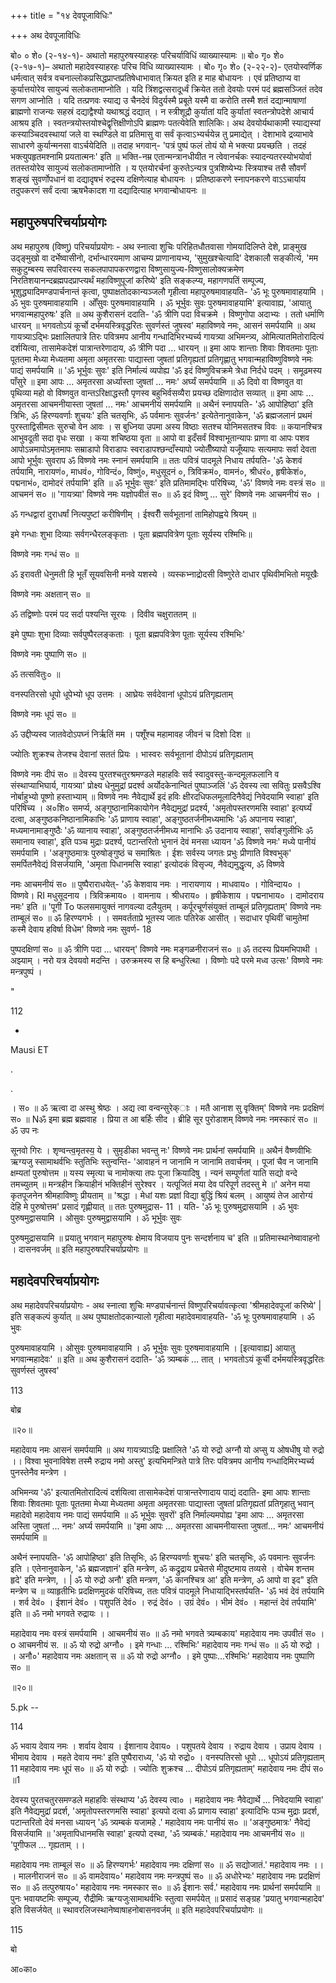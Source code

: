 +++
title = "१४ देवपूजाविधिः"

+++
अथ देवपूजाविधिः

बो० ० शे० (२-१४-१)- अथातो महापुरुषस्याहरहः परिचर्याविधिं व्याख्यास्यामः ॥ बो० गृ० शे० (२-१७-१)– अथातो महादेवस्याहरहः परिच विधि व्याख्यास्यामः । बो० गृ० शे० (२-२२-२)- एतयोस्वर्णिक धर्मत्वात् सर्वत्र वचनाल्लोकप्रसिद्धप्राप्तप्रतिषेधाभावात् क्रियत इति ह माह बोधायनः । एवं प्रतिष्ठाप्य वा कुर्यात्तयोरेव सायुज्यं सलोकतामाप्नोति । यदि त्रिंशद्वत्सरादूर्ध्वं क्रियेत ततो देवयोः परमं पदं ब्रह्मसञ्जितं तदेव सगण आप्नोति । यदि तत्प्रणवः स्याद्य उ चैनदेवं विदुर्यस्मै प्रबूते यस्मै वा करोति तस्मै शतं दद्यान्माषाणां ब्राह्मणो राजन्यः सहस्रं दद्याद्वैश्यो यथाश्रद्धं दद्यात् । न स्त्रीशूद्रौ कुर्यातां यदि कुर्यातां स्वतन्त्रोपदेशे आचार्य आश्रय इति । स्वतन्त्रयोस्तयोश्चेद्वृत्तिक्षीणोऽपि ब्राह्मणः पतत्येवेति शालिकिः। अथ देवयोर्यथाकामी स्याद्यस्यां कस्याञ्चिदवस्थायां जले वा स्थण्डिले वा प्रतिमासु वा सर्वं कृत्वाऽभ्यर्चयेन्न तु प्रमाद्येत् । देशाभावे द्रव्याभावे साधारणे कुर्यान्मनसा वाऽर्चयेदिति ॥ तदाह भगवान्- 'पत्रं पुष्पं फलं तोयं यो मे भक्त्या प्रयच्छति । तदहं भक्त्युपहृतमश्नामि प्रयतात्मनः' इति ॥ भक्ति-नम्र एतान्मन्त्रानधीयीत न त्वेवानर्चकः स्यादन्यतरस्योभयोर्वा ततस्तयोरेव सायुज्यं सलोकतामाप्नोति । य एतयोरर्चनां कुरुतेऽन्यत्र पुत्रशिष्येभ्यः स्त्रियाश्च तसै सौवर्णं शङ्खं सुवर्णोपधानं वा दद्यादृषभं रुद्रस्य दक्षिणेत्याह बोधायनः । प्रतिष्ठाकरणे स्नापनकरणे वाऽऽचार्याय तदुपकरणं सर्वं दत्वा ऋषभैकादश गा दद्यादित्याह भगवान्बोधायनः ॥

## महापुरुषपरिचर्याप्रयोगः
अथ महापुरुष (विष्णु) परिचर्याप्रयोगः - अथ स्नात्वा शुचिः परिहितधौतवासा गोमयादिलिप्ते देशे, प्राङ्मुख उद्ङ्मुखो वा दर्भेष्वासीनो, दर्भान्धारयमाण आचम्य प्राणानायभ्य, 'सुमुखश्चेत्यादि' देशकालौ सङ्कीर्त्य, 'मम सकुटुम्बस्य सपरिवारस्य सकलपापापकरणद्वारा विष्णुसायुज्य-विष्णुसालोक्यक्रमेण निरतिशयानन्दब्रह्मपदप्राप्त्यर्थं महाविष्णुपूजां करिष्ये' इति  सङ्कल्प्य, महागणपतिं सम्पूज्य, भूशुद्ध्यादिमण्डपार्चनान्तं कृत्वा, पुष्पाक्षतोदकान्यञ्जलौ गृहीत्वा महापुरुषमावाहयति- 'ॐ भूः पुरुषमावाहयामि । ॐ भुवः पुरुषमावाहयामि । ओँसुवः पुरुषमावाहयामि । ॐ भूर्भुवः सुवः पुरुषमावाहयामि' इत्यावाह्य, 'आयातु भगवान्महापुरुषः' इति ॥ अथ कुशैरासनं ददाति- 'ॐ त्रीणि पदा विचक्रमे । विष्णुगोपा अदाभ्यः । ततो धर्माणि धारयन् ॥ भगवतोऽयं कूर्चो दर्भमयस्त्रिवृद्धरितः सुवर्णस्तं जुषस्व' महाविष्णवे नमः, आसनं समर्पयामि ॥ अथ गायत्र्याऽद्भिः प्रक्षालितपात्रे तिरः पवित्रमप आनीय गन्धादिभिरभ्यर्च्य गायत्र्या अभिमन्त्र्य, ओमित्यातमितोरादित्यं दर्शयित्वा, तासामेकदेशं पात्रान्तरेणादाय, ॐ त्रीणि पदा ... धारयन् ॥ इमा आपः शान्ताः शिवाः शिवतमाः पूताः पूततमा मेध्या मेध्यतमा अमृता अमृतरसाः पाद्यास्ता जुषतां प्रतिगृह्यतां प्रतिगृह्णातु भगवान्महाविष्णुविष्णवे नमः पाद्यं समर्पयामि ॥ 'ॐ भूर्भुवः सुवः' इति निर्माल्यं व्यपोह्य 'ॐ इदं विष्णुविचक्रमे त्रेधा निर्दधे पदम् । समूढमस्य पाँसुरे ॥ इमा आपः ... अमृतरसा अर्ध्यास्ता जुषतां ... नमः' अर्घ्यं समर्पयामि ॥ ॐ दिवो वा विष्णवुत वा पृथिव्या महो वो विष्णवुत वान्तऽरिक्षाद्धस्तौ पृणस्व बहुभिर्वसव्यैरा प्रयच्छ दक्षिणादोत सव्यात् ॥ इमा आपः ... अमृतरसा आचमनीयास्ता जुषतां ... नमः' आचमनीयं समर्पयामि ॥ अथैनं स्नापयति- 'ॐ आपोहिष्ठा' इति त्रिभिः, ॐ हिरण्यवर्णाः शुचयः' इति चतसृभिः, ॐ पर्वमानः सुवर्जनः' इत्येतेनानुवाकेन, 'ॐ ब्रह्मजलानं प्रथमं पुरस्ताद्विसीमतः सुरुचो वेन आवः । स बुध्निया उपमा अस्य विष्ठाः सतश्च योनिमसतश्च विवः ॥ कयानश्चित्र आभुवदूती सदा वृधः सखा । कया शचिष्ठया वृता ॥ आपो वा इदँसर्वं विश्वाभूतान्यापः प्राणा वा आपः पशव आपोऽन्नमापोऽमृतमापः सम्राडापो विराडापः स्वराडापश्छन्दाँस्यापो ज्योतीँष्यापो यजूँष्यापः सत्यमापः सर्वा देवता आपो भूर्भुवः सुवराप ॐ विष्णवे नमः स्नानं समर्पयामि ॥ ततः पवित्रं पादमूले निधाय तर्पयति- 'ॐ केशवं तर्पयामि, नारायणं०, माधवं०, गोविन्दं०, विष्णुं०, मधुसूदनं ०, त्रिविक्रमं०, वामनं०, श्रीधरं०, हृषीकेशं०, पद्मनाभं०, दामोदरं तर्पयामि' इति ॥ ॐ भूर्भुवः सुवः' इति प्रतिमामद्भिः परिषिच्य, 'ॐ' विष्णवे नमः वस्त्रं स० ॥ आचमनं स० ॥ 'गायत्र्या' विष्णवे नमः यज्ञोपवीतं स० ॥ ॐ इदं विष्णु ... सुरे' विष्णवे नमः आचमनीयं स० ।  

ॐ गन्धद्वारां दुराधर्षां नित्यपुष्टां करीषिणीम् । ईश्वरीँ सर्वभूतानां तामिहोपह्वये श्रियम् ॥  

इमे गन्धाः शुभा दिव्याः सर्वगन्धैरलङ्कृताः । पूता ब्रह्मपवित्रेण पूताः सूर्यस्य रश्मिभिः॥  

विष्णवे नमः गन्धं स० ॥  

ॐ इरावती धेनुमती हि भूतँ सूयवसिनी मनवे यशस्ये । व्यस्कभ्नाद्रोदसी विष्णुरेते दाधार पृथिवीमभितो मयूखैः  

विष्णवे नमः अक्षतान् स० ॥  

ॐ तद्विष्णोः परमं पद सर्दा पश्यन्ति सूरयः । दिवीव चक्षुराततम् ॥  

इमे पुष्पाः शुभा दिव्याः सर्वपुष्पैरलङ्कताः । पूता ब्रह्मपवित्रेण पूताः सूर्यस्य रश्मिभिः' 

विष्णवे नमः पुष्पाणि स० ॥  

ॐ तत्सवितुः० ॥  

वनस्पतिरसो धूपो धूपेभ्यो धूप उत्तमः । आघ्रेयः सर्वदेवानां धूपोऽयं प्रतिगृह्यताम् 

विष्णवे नमः धूपं स० ॥  

ॐ उद्दीप्यस्व जातवेदोऽपघ्नं निर्ऋतिं मम । पशूँश्च महामावह जीवनं च दिशो दिश ॥  

ज्योतिः शुक्रश्च तेजश्च देवानां सततं प्रियः । भास्वरः सर्वभूतानां दीपोऽयं प्रतिगृह्यताम्  

विष्णवे नमः दीपं स० ॥ देवस्य पुरतश्चतुरश्रमण्डले महाहविः सर्व स्वादुवस्तु-कन्दमूलफलानि व संस्थाप्याभिघार्य, गायत्र्या' प्रोक्ष्य धेनुमुद्रां प्रदर्श्व अर्योदकेनान्वितं पुष्पाञ्जलिं 'ॐ देवस्य त्वा सवितुः प्रसवैऽश्वि नोर्बाहुभ्यो पूष्णो हस्ताभ्याम् ॥ विष्णवे नमः नैवेद्यार्थे इदं हविः क्षीरदधिफलमूलादिनैवेद्यं निवेदयामि स्वाहा' इति परिषिच्य । अ०शि० समर्प्य, अङ्गुष्ठानामिकायोगेन नैवेद्यमुद्रां प्रदर्श्य, 'अमृतोपस्तरणमसि स्वाहा' इत्यर्घ्यं दत्वा, अङ्गुष्ठकनिष्ठानामिकाभिः 'ॐ प्राणाय स्वाहा', अङ्गुष्ठतर्जनीमध्यमाभिः 'ॐ अपानाय स्वाहा', मध्यमानामाङ्गुष्ठैः 'ॐ व्यानाय स्वाहा', अङ्गुष्ठतर्जनीमध्य मानाभिः ॐ उदानाय स्वाहा', सर्वाङ्गुलीभिः ॐ समानाय स्वाहा', इति पञ्च मुद्राः प्रदर्श्य, पटान्तरितो भुनानं देवं मनसा ध्यायन 'ॐ विष्णवे नमः' मध्ये पानीयं समर्पयामि । 'अङ्गुष्ठमात्रः पुरुषोङ्गुष्ठं च समाश्रितः । ईशः सर्वस्य जगतः प्रभुः प्रीणाति विश्वभुक्' समर्पितनैवेद्यं विसर्जयामि, 'अमृता पिधानमसि स्वाहा' इत्योदकं विसृज्य, नैवेद्यमुद्धृत्य, ॐ विष्णवे

नमः आचमनीयं स० ॥ पुष्पैराराधयेत्- 'ॐ केशवाय नमः । नारायणाय । माधवाय० । गोविन्दाय० । विष्णवे। RI मधुसूदनाय । त्रिविक्रमाय० । वामनाय । श्रीधराय० । हृषीकेशाय । पद्मनाभाय० । दामोदराय नमः' इति ॥ 'पूगी To फलसमायुक्तं नागवल्या दलैयुतम् । कर्पूरचूर्णसंयुक्तं ताम्बूलं प्रतिगृह्यताम्' विष्णवे नमः ताम्बूलं स० ॥ ॐ हिरण्यगर्भः । । समवर्तताप्रे भूतस्य जातः पतिरेक आसीत् । सदाधार पृथिवीं चामुतेमां कस्मै देवाय हविर्षा विधेम' विष्णवे नमः सुवर्ण- 18

पुष्पदक्षिणां स० ॥ ॐ त्रीणि पदा ... धारयन्' विष्णवे नमः मङ्गळनीराजनं स० ॥ ॐ तदस्य प्रियमभिपाथी । अझ्याम् । नरो यत्र देवयवो मदन्ति । उरुक्रमस्य स हि बन्धुरित्था । विष्णोः पदे परमे मध्व उत्सः' विष्णवे नमः मन्त्रपुष्पं ।

"

112

-

Mausi ET

.

.

। स० ॥ ॐ ऋत्वा दा अस्थु श्रेष्ठः । अद्य त्वा वन्वन्सुरेक्ाः । मतै आनाश सु वृक्तिम्' विष्णवे नमः प्रदक्षिणं स० ॥ Nॐ इमा ब्रह्म ब्रह्मवाह । प्रिया त आ बर्हिः सीद । ब्रीहि सूर पुरोडाशम् विष्णवे नमः नमस्कारं स० ॥ ॐ उप नः

सूनवो गिरः । शृण्वन्त्व॒मृतस्य॒ ये । सुमृडीका भवन्तु नः' विष्णवे नमः प्रार्थनां समर्पयामि ॥ अथैनं वैष्णवीभिः ऋग्यजु स्सामाथर्वभिः स्तुतिभिः स्तुन्वन्ति- 'आवाहनं न जानामि न जानामि तवार्चनम् । पूजां चैव न जानामि क्षम्यतां पुरुषोत्तम ॥ यस्य स्मृत्या च नामोक्त्या तपः पूजा क्रियादिषु । न्यनं सम्पूर्णतां याति सद्यो वन्दे तमच्युतम् ॥ मन्त्रहीन क्रियाहीनं भक्तिहीनं सुरेश्वर । यत्पूजितं मया देव परिपूर्ण तदस्तु मे ॥' अनेन मया कृतपूजनेन श्रीमहाविष्णुः प्रीयताम् ॥ 'श्रद्धा । मेधां यशः प्रज्ञां विद्या बुद्धिं श्रियं बलम् । आयुष्यं तेज आरोग्यं देहि मे पुरुषोत्तम' प्रसादं गृह्णीयात् ॥ ततः पुरुषमुद्रास- 11 । यति- 'ॐ भूः पुरुषमुद्रासयामि । ॐ भुवः पुरुषमुद्वासयामि । ओसुवः पुरुषमुद्वासयामि । ॐ भूर्भुवः सुवः

पुरुषमुद्रासयामि ॥ प्रयातु भगवान् महापुरुषः क्षेमाय विजयाय पुनः सन्दर्शनाय च' इति ॥ प्रतिमास्थानेष्वावाहनो । दासनवर्जम् ॥ इति महापुरुषपरिचर्याप्रयोगः ॥

## महादेवपरिचर्याप्रयोगः
अथ महादेवपरिचर्याप्रयोगः - अथ स्नात्वा शुचिः मण्डपार्चनान्तं विष्णुपरिचर्यावत्कृत्वा 'श्रीमहादेवपूजां करिष्ये' | इति सङ्कल्पं कुर्यात् ॥ अथ पुष्पाक्षतोदकान्यालो गृहीत्वा महादेवमावाहयति- 'ॐ भूः पुरुषमावाहयामि । ॐ भुवः

पुरुषमावाहयामि । ओसुवः पुरुषमावाहयामि । ॐ भूर्भुवः सुवः पुरुषमावाहयामि । [इत्यावाह्य] आयातु भगवान्महादेवः' ॥ इति ॥ अथ कुशैरासनं ददाति- 'ॐ त्र्यम्बकं ... तात् । भगवतोऽयं कूर्ची दर्भमयस्त्रिवृद्धरितः सुवर्णस्तं जुषस्व'

113

बोब्र

॥२०॥

महादेवाय नमः आसनं समर्पयामि ॥ अथ गायत्र्याऽद्रिः प्रक्षालिते 'ॐ यो रुद्रो अग्नौ यो अप्सु य ओषधीषु यो रुद्रो ।। विश्वा भुवनाविषेश तस्मै रुद्राय नमो अस्तु' इत्यभिमन्त्रिते पात्रे तिरः पवित्रमप आनीय गन्धादिमिरभ्यर्च्य पुनस्तेनैव मन्त्रेण ।

अभिमन्व्य 'ॐ' इत्यातमितोरादित्यं दर्शयित्वा तासामेकदेशं पात्रान्तरेणादाय पाद्यं ददाति- इमा आपः शान्ताः शिवाः शिवतमाः पूताः पूततमा मेध्या मेध्यतमा अमृता अमृतरसाः पाद्यास्ता जुषतां प्रतिगृह्यतां प्रतिगृहातु भवान् महादेवो महादेवाय नमः पाद्यं समर्पयामि ॥ ॐ भूर्भुवः सुवरों' इति निर्माल्यमपोह्य 'इमा आपः ... अमृतरसा अस्तिा जुषतां ... नमः' अर्घ्य समर्पयामि ॥ 'इमा आपः ... अमृतरसा आचमनीयास्ता जुषतां... नमः' आचमनीयं समर्पयामि ॥

अथैनं स्नापयति- 'ॐ आपोहिष्ठा' इति तिसृभिः, ॐ हिरण्यवर्णाः शुचयः' इति चतसृभिः, ॐ पवमानः सुवर्जनः इति । एतेनानुवाकेन, 'ॐ ब्रह्मजज्ञानं' इति मन्त्रेण, ॐ कद्रुद्राय प्रचेतसे मीदुष्टमाय तव्यसे । वोचेम शन्तम हृदे' इति मन्त्रेण, । | ॐ यो रुद्रो अनौ' इति मन्त्रण, 'ॐ कानश्चित्र आ' इति मन्त्रेण, ॐ आपो वा इद" इति मन्त्रेण च ॥ व्याहृतीभिः प्रदक्षिणमुदकं परिषिच्य, ततः पवित्रं पादमूले निधायाद्भिस्तर्पयति- 'ॐ भवं देवं तर्पयामि । शर्व देवं० । ईशानं देवं० । पशुपतिं देवं० । रुद्रं देवं० । उग्रं देवं० । भीमं देवं० । महान्तं देवं तर्पयामि' इति ॥ ॐ नमो भगवते रुद्रायः ।।

महादेवाय नमः वस्त्रं समर्पयामि । आचमनीयं स० ॥ ॐ नमो भगवते त्र्यम्बकाय' महादेवाय नमः उपवीतं स० । o आचमनीयं स. ॥ ॐ यो रुद्रो अग्नौ० । इमे गन्धाः ... रश्मिभिः' महादेवाय नमः गन्धं स० ॥ ॐ यो रुद्रो । । अनौ०' महादेवाय नमः अक्षतान् स ॥ ॐ यो रुद्रो अग्नौ० । इमे पुष्पाः...रश्मिभिः' महादेवाय नमः पुष्पाणि स० ॥

॥२०॥

5.pk --

114

ॐ भवाय देवाय नमः । शर्वाय देवाय । ईशानाय देवाय० । पशुपतये देवाय । रुद्राय देवाय । उप्राय देवाय । भीमाय देवाय । महते देवाय नमः' इति पुष्पैराराध्य, 'ॐ यो रुद्रो० । वनस्पतिरसो धूपो ... धूपोऽयं प्रतिगृह्यताम् 11 महादेवाय नमः धूपं स० ॥ ॐ यो रुद्रोः । ज्योतिः शुक्रश्च ... दीपोऽयं प्रतिगृह्यताम्' महादेवाय नमः दीपं स० ॥1

देवस्य पुरतचतुरसमण्डले महाहविः संस्थाप्य 'ॐ देवस्य त्वा० । महादेवाय नमः नैवेद्यार्थे ... निवेदयामि स्वाहा' इति नैवेद्यमुद्रां प्रदर्श, 'अमृतोपस्तरणमसि स्वाहा' इत्यपो दत्वा ॐ प्राणाय स्वाहा' इत्यादिभिः पञ्च मुद्राः प्रदर्श, पटान्तरितो देवं मनसा ध्यायन् 'ॐ त्र्यम्बकं यजामहे .' महादेवाय नमः पानीयं स० ॥ 'अङ्गुष्ठमात्रः' नैवेद्यं विसर्जयामि ॥ 'अमृतापिधानमसि स्वाहा' इत्यपो दस्था, 'ॐ त्र्यम्बकं.' महादेवाय नमः आचमनीयं स० ॥ 'पूगीफल ... गृह्यताम् ।।

महादेवाय नमः ताम्बूलं स० ॥ ॐ हिरण्यगर्भः' महादेवाय नमः दक्षिणां स० ॥ ॐ सद्योजातं.' महादेवाय नमः ।। । मालनीराजनं स० ॥ ॐ वामदेवाय०' महादेवाय नमः मन्त्रपुष्पं स० ॥ ॐ अधोरेभ्यः' महादेवाय नमः प्रदक्षिणं स० ॥ ॐ तत्पुरुषाय०' महादेवाय नमः नमस्कार स० ॥ ॐ ईशानः सर्व.' महादेवाय नमः प्रार्थनां समर्पयामि ॥ पुनः भवायष्टमिः सम्पूज्य, रौद्रीमिः ऋग्यजुःसामाथर्वभिः स्तुत्वा समर्पयेत् ॥ प्रसादं सङ्ग्रह 'प्रयातु भगवान्महादेव' इति विसर्जयेत् ॥ स्थावरलिजस्थानेष्वाषाहनोबासनवर्जम् ॥ इति महादेवपरिचर्याप्रयोगः ॥

115

बो

आ०का०


